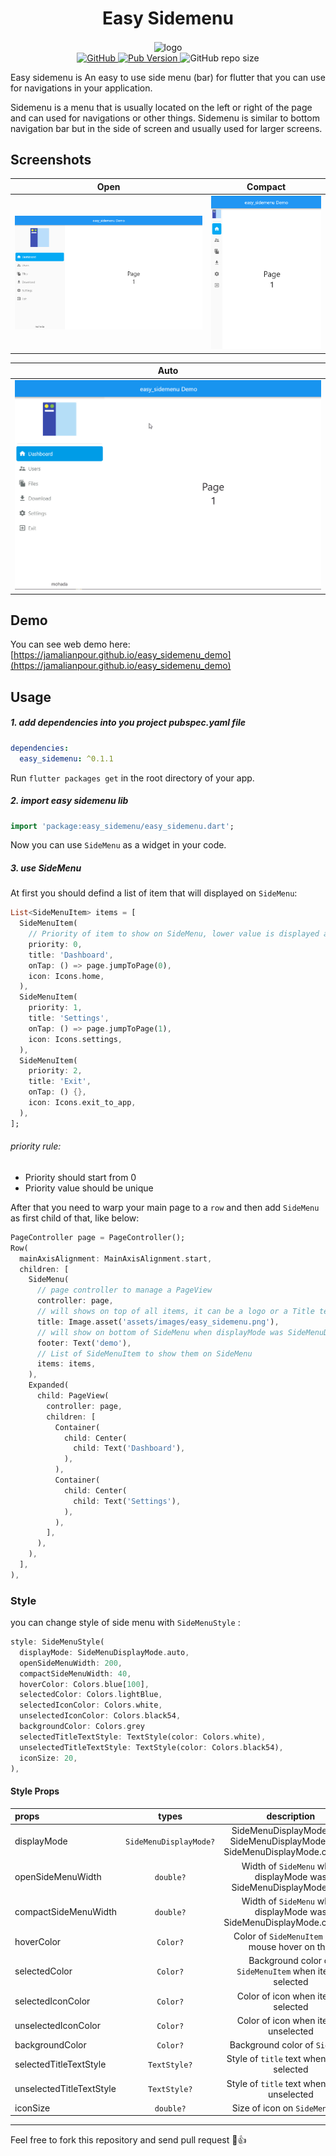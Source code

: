<div align="center" style="text-align:center">
<h1 align="center">Easy Sidemenu</h1>
<img align="center" src="https://raw.githubusercontent.com/Jamalianpour/easy_sidemenu/master/images/logo.png" alt="logo" height=170/>
</br>
<a href="https://github.com/Jamalianpour/easy_sidemenu/license">
    <img alt="GitHub" src="https://img.shields.io/github/license/Jamalianpour/easy_sidemenu">
</a>
<a href="https://pub.dev/packages/easy_sidemenu">
   <img alt="Pub Version" src="https://img.shields.io/pub/v/easy_sidemenu.svg?longCache=true" />   
</a>
<a>
    <img alt="GitHub repo size" src="https://img.shields.io/github/repo-size/Jamalianpour/easy_sidemenu">
</a>
</div>

Easy sidemenu is An easy to use side menu (bar) for flutter that you can use for navigations in your application.

Sidemenu is a menu that is usually located on the left or right of the page and can used for navigations or other things.
Sidemenu is similar to bottom navigation bar but in the side of screen and usually used for larger screens.

## Screenshots

| Open                                  | Compact                                  |
| ------------------------------------- | ---------------------------------------- |
| ![Open](images/Screenshot_1.png) | ![Compact](images/Screenshot_2.png) |

| Auto                                   |
| -------------------------------------- |
| ![Auto](images/easy_sidemenu.gif) |

## Demo

You can see web demo here: [https://jamalianpour.github.io/easy_sidemenu_demo](https://jamalianpour.github.io/easy_sidemenu_demo)

## Usage

##### 1. add dependencies into you project pubspec.yaml file

```yaml
dependencies:
  easy_sidemenu: ^0.1.1
```

Run `flutter packages get` in the root directory of your app.

##### 2. import easy sidemenu lib

```dart
import 'package:easy_sidemenu/easy_sidemenu.dart';
```

Now you can use `SideMenu` as a widget in your code.

##### 3. use SideMenu

At first you should defind a list of item that will displayed on `SideMenu`:

```dart
List<SideMenuItem> items = [
  SideMenuItem(
    // Priority of item to show on SideMenu, lower value is displayed at the top
    priority: 0,
    title: 'Dashboard',
    onTap: () => page.jumpToPage(0),
    icon: Icons.home,
  ),
  SideMenuItem(
    priority: 1,
    title: 'Settings',
    onTap: () => page.jumpToPage(1),
    icon: Icons.settings,
  ),
  SideMenuItem(
    priority: 2,
    title: 'Exit',
    onTap: () {},
    icon: Icons.exit_to_app,
  ),
];
```

###### priority rule:

- Priority should start from 0
- Priority value should be unique

After that you need to warp your main page to a `row` and then add `SideMenu` as first child of that, like below:

```dart
PageController page = PageController();
Row(
  mainAxisAlignment: MainAxisAlignment.start,
  children: [
    SideMenu(
      // page controller to manage a PageView
      controller: page,
      // will shows on top of all items, it can be a logo or a Title text
      title: Image.asset('assets/images/easy_sidemenu.png'),
      // will show on bottom of SideMenu when displayMode was SideMenuDisplayMode.open
      footer: Text('demo'),
      // List of SideMenuItem to show them on SideMenu
      items: items,
    ),
    Expanded(
      child: PageView(
        controller: page,
        children: [
          Container(
            child: Center(
              child: Text('Dashboard'),
            ),
          ),
          Container(
            child: Center(
              child: Text('Settings'),
            ),
          ),
        ],
      ),
    ),
  ],
),
```

### Style

you can change style of side menu with `SideMenuStyle` :

```dart
style: SideMenuStyle(
  displayMode: SideMenuDisplayMode.auto,
  openSideMenuWidth: 200,
  compactSideMenuWidth: 40,
  hoverColor: Colors.blue[100],
  selectedColor: Colors.lightBlue,
  selectedIconColor: Colors.white,
  unselectedIconColor: Colors.black54,
  backgroundColor: Colors.grey
  selectedTitleTextStyle: TextStyle(color: Colors.white),
  unselectedTitleTextStyle: TextStyle(color: Colors.black54),
  iconSize: 20,
),
```

#### Style Props

| props                    |         types          |                                   description                                   |
| :----------------------- | :--------------------: | :-----------------------------------------------------------------------------: |
| displayMode              | `SideMenuDisplayMode?` | SideMenuDisplayMode.auto, SideMenuDisplayMode.open, SideMenuDisplayMode.compact |
| openSideMenuWidth        |       `double?`        |        Width of `SideMenu` when displayMode was SideMenuDisplayMode.open        |
| compactSideMenuWidth     |       `double?`        |      Width of `SideMenu` when displayMode was SideMenuDisplayMode.compact       |
| hoverColor               |        `Color?`        |                Color of `SideMenuItem` when mouse hover on that                 |
| selectedColor            |        `Color?`        |            Background color of `SideMenuItem` when item is selected             |
| selectedIconColor        |        `Color?`        |                       Color of icon when item is selected                       |
| unselectedIconColor      |        `Color?`        |                      Color of icon when item is unselected                      |
| backgroundColor          |        `Color?`        |                         Background color of `SideMenu`                          |
| selectedTitleTextStyle   |      `TextStyle?`      |                   Style of `title` text when item is selected                   |
| unselectedTitleTextStyle |      `TextStyle?`      |                  Style of `title` text when item is unselected                  |
| iconSize                 |       `double?`        |                         Size of icon on `SideMenuItem`                          |

---

Feel free to fork this repository and send pull request 🏁👍